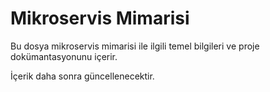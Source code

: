 # Mikroservis Mimarisi

Bu dosya mikroservis mimarisi ile ilgili temel bilgileri ve proje dokümantasyonunu içerir.

İçerik daha sonra güncellenecektir.